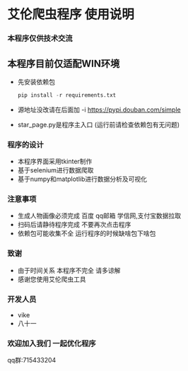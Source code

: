 # 艾伦爬虫程序 使用说明

### 本程序仅供技术交流 

## 本程序目前仅适配WIN环境

+ 先安装依赖包

  ```python
  pip install -r requirements.txt
  ```


+ 源地址没改请在后面加 -i https://pypi.douban.com/simple

+ star_page.py是程序主入口 (运行前请检查依赖包有无问题)

### 程序的设计

+ 本程序界面采用tkinter制作
+ 基于selenium进行数据爬取
+ 基于numpy和matplotlib进行数据分析及可视化

### 注意事项

+ 生成人物画像必须完成 百度 qq邮箱 学信网,支付宝数据拉取
+ 扫码后请静待程序完成 不要再次点击程序
+ 依赖包可能收集不全 运行程序的时候缺啥包下啥包

### 致谢

+ 由于时间关系 本程序不完全 请多谅解
+ 感谢您使用艾伦爬虫工具 

### 开发人员

+ vike
+ 八十一

### 欢迎加入我们 一起优化程序

qq群:715433204
